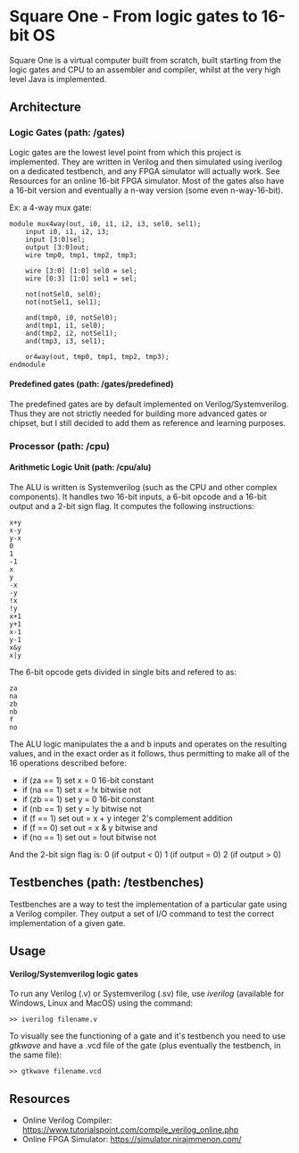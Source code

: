 # Square One - From logic gates to 16-bit OS
Square One is a virtual computer built from scratch, built starting from the logic gates and CPU to an assembler and compiler, whilst at the very high level Java is implemented.

## Architecture

### Logic Gates (path: /gates)
Logic gates are the lowest level point from which this project is implemented. They are written in Verilog and then simulated using iverilog on a dedicated testbench, and any FPGA simulator will actually work. See Resources for an online 16-bit FPGA simulator.
Most of the gates also have a 16-bit version and eventually a n-way version (some even n-way-16-bit).

Ex: a 4-way mux gate:



    module mux4way(out, i0, i1, i2, i3, sel0, sel1);
        input i0, i1, i2, i3;
        input [3:0]sel;
        output [3:0]out;
        wire tmp0, tmp1, tmp2, tmp3;

        wire [3:0] [1:0] sel0 = sel;
        wire [0:3] [1:0] sel1 = sel;

        not(notSel0, sel0);
        not(notSel1, sel1);

        and(tmp0, i0, notSel0);
        and(tmp1, i1, sel0);
        and(tmp2, i2, notSel1);
        and(tmp3, i3, sel1);

        or4way(out, tmp0, tmp1, tmp2, tmp3);
    endmodule 

#### Predefined gates (path: /gates/predefined)
The predefined gates are by default implemented on Verilog/Systemverilog. Thus they are not strictly needed for building more advanced gates or chipset, but I still decided to add them as reference and learning purposes.

### Processor (path: /cpu)

#### Arithmetic Logic Unit (path: /cpu/alu)
The ALU is written is Systemverilog (such as the CPU and other complex components). It handles two 16-bit inputs, a 6-bit opcode and a 16-bit output and a 2-bit sign flag. It computes the following instructions:

    x+y
    x-y
    y-x
    0
    1
    -1
    x
    y
    -x
    -y
    !x
    !y
    x+1
    y+1
    x-1
    y-1
    x&y
    x|y

The 6-bit opcode gets divided in single bits and refered to as:

    za
    na
    zb
    nb
    f
    no

The ALU logic manipulates the a and b inputs and operates on the resulting values, and in the exact order as it follows, thus permitting to make all of the 16 operations described before:

* if (za == 1) set x = 0            16-bit constant
* if (na == 1) set x = !x           bitwise not
* if (zb == 1) set y = 0            16-bit constant
* if (nb == 1) set y = !y           bitwise not
* if (f == 1)  set out = x + y      integer 2's complement addition
* if (f == 0)  set out = x & y      bitwise and
* if (no == 1) set out = !out       bitwise not

And the 2-bit sign flag is:
    0 (if output < 0)
    1 (if output = 0)
    2 (if output > 0)


## Testbenches (path: /testbenches)
Testbenches are a way to test the implementation of a particular gate using a Verilog compiler. They output a set of I/O command to test the correct implementation of a given gate.

## Usage
#### Verilog/Systemverilog logic gates
To run any Verilog (.v) or Systemverilog (.sv) file, use *iverilog* (available for Windows, Linux and MacOS) using the command:

    >> iverilog filename.v

To visually see the functioning of a gate and it's testbench you need to use *gtkwave* and have a .vcd file of the gate (plus eventually the testbench, in the same file):

    >> gtkwave filename.vcd

## Resources
- Online Verilog Compiler:  https://www.tutorialspoint.com/compile_verilog_online.php
- Online FPGA Simulator:    https://simulator.nirajmmenon.com/
